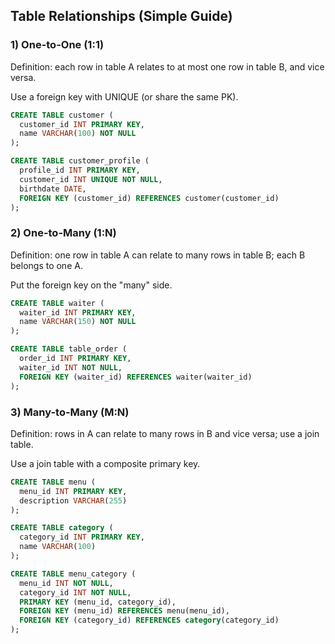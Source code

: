## Table Relationships (Simple Guide)

### 1) One-to-One (1:1)

Definition: each row in table A relates to at most one row in table B, and vice versa.

Use a foreign key with UNIQUE (or share the same PK).

```sql
CREATE TABLE customer (
  customer_id INT PRIMARY KEY,
  name VARCHAR(100) NOT NULL
);

CREATE TABLE customer_profile (
  profile_id INT PRIMARY KEY,
  customer_id INT UNIQUE NOT NULL,
  birthdate DATE,
  FOREIGN KEY (customer_id) REFERENCES customer(customer_id)
);
```

### 2) One-to-Many (1:N)

Definition: one row in table A can relate to many rows in table B; each B belongs to one A.

Put the foreign key on the "many" side.

```sql
CREATE TABLE waiter (
  waiter_id INT PRIMARY KEY,
  name VARCHAR(150) NOT NULL
);

CREATE TABLE table_order (
  order_id INT PRIMARY KEY,
  waiter_id INT NOT NULL,
  FOREIGN KEY (waiter_id) REFERENCES waiter(waiter_id)
);
```

### 3) Many-to-Many (M:N)

Definition: rows in A can relate to many rows in B and vice versa; use a join table.

Use a join table with a composite primary key.

```sql
CREATE TABLE menu (
  menu_id INT PRIMARY KEY,
  description VARCHAR(255)
);

CREATE TABLE category (
  category_id INT PRIMARY KEY,
  name VARCHAR(100)
);

CREATE TABLE menu_category (
  menu_id INT NOT NULL,
  category_id INT NOT NULL,
  PRIMARY KEY (menu_id, category_id),
  FOREIGN KEY (menu_id) REFERENCES menu(menu_id),
  FOREIGN KEY (category_id) REFERENCES category(category_id)
);
```
